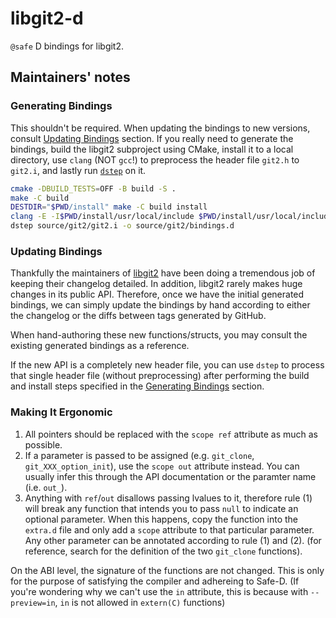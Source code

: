 # libgit2-d

`@safe` D bindings for libgit2.

## Maintainers' notes

### Generating Bindings

This shouldn't be required. When updating the bindings to new versions, consult
[Updating Bindings](#Updating-Bindings) section. If you really need to generate
the bindings, build the libgit2 subproject using CMake, install it to a local
directory, use `clang` (NOT `gcc`!) to preprocess the header file `git2.h` to
`git2.i`, and lastly run [`dstep`](https://github.com/jacob-carlborg/dstep) on
it.

```bash
cmake -DBUILD_TESTS=OFF -B build -S .
make -C build
DESTDIR="$PWD/install" make -C build install
clang -E -I$PWD/install/usr/local/include $PWD/install/usr/local/include/git2.h -o source/git2/git2.i
dstep source/git2/git2.i -o source/git2/bindings.d
```

### Updating Bindings

Thankfully the maintainers of [libgit2](https://github.com/libgit2/libgit2) have
been doing a tremendous job of keeping their changelog detailed. In addition,
libgit2 rarely makes huge changes in its public API. Therefore, once we have the
initial generated bindings, we can simply update the bindings by hand according
to either the changelog or the diffs between tags generated by GitHub.

When hand-authoring these new functions/structs, you may consult the existing
generated bindings as a reference.

If the new API is a completely new header file, you can use `dstep` to process
that single header file (without preprocessing) after performing the build and
install steps specified in the [Generating Bindings](#Generating-Bindings)
section.

### Making It Ergonomic

1. All pointers should be replaced with the `scope ref` attribute as much as
   possible.
2. If a parameter is passed to be assigned (e.g. `git_clone`,
   `git_XXX_option_init`), use the `scope out` attribute instead. You can
   usually infer this through the API documentation or the paramter name (i.e.
   `out_`).
3. Anything with `ref`/`out` disallows passing lvalues to it, therefore rule (1)
   will break any function that intends you to pass `null` to indicate an
   optional parameter. When this happens, copy the function into the `extra.d`
   file and only add a `scope` attribute to that particular parameter. Any other
   parameter can be annotated according to rule (1) and (2).
   (for reference, search for the definition of the two `git_clone`
   functions). 

On the ABI level, the signature of the functions are not changed. This is
only for the purpose of satisfying the compiler and adhereing to Safe-D.
(If you're wondering why we can't use the `in` attribute, this is because
with `--preview=in`, `in` is not allowed in `extern(C)` functions)

